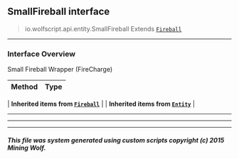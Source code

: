 ## SmallFireball __interface__

>io.wolfscript.api.entity.SmallFireball
>Extends [`Fireball`](Fireball.md)

---

### Interface Overview

Small Fireball Wrapper (FireCharge)

Method | Type   
--- | :--- 
 |
__Inherited items from [`Fireball`](Fireball.md)__ |
 |
__Inherited items from [`Entity`](Entity.md)__ |







---



---


---


##### This file was system generated using custom scripts copyright (c) 2015 Mining Wolf.
	

